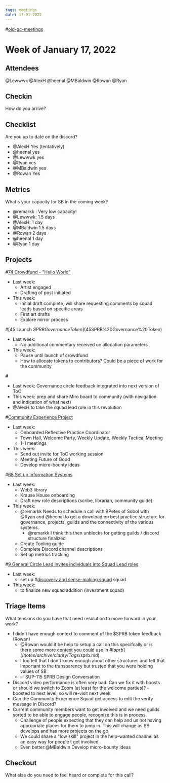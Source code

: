 ```yaml
---
tags: meetings
date: 17-01-2022
---
```

#[old-gc-meetings](/notes/general-circle/old-gc-meetings/old-gc-meetings.md) 
# Week of January 17, 2022
## Attendees
@Lewwwk @AlexH @heenal @MBaldwin @Rowan  @Ryan  
## Checkin
How do you arrive?
## Checklist
Are you up to date on the discord?
- @AlexH Yes (tentatively)
- @heenal yes
- @Lewwwk yes
- @Ryan  yes
- @MBaldwin yes
- @Rowan   Yes

## Metrics
What's your capacity for SB in the coming week?
- @remarkk : Very low capacity!
- @Lewwwk: 1.5 days
- @AlexH: 1 day
- @MBaldwin 1.5 days 
- @Rowan  2 days
- @heenal 1 day
- @Ryan  1 day

## Projects
#[74 Crowdfund - "Hello World"](74%20Crowdfund%20-%20"Hello%20World") 
- Last week:
	- Artist engaged
	- Drafting of post initiated
- This week:
	- Initial draft complete, will share requesting comments by squad leads based on specific areas
	- First art drafts
	- Explore mirror process

#[45 Launch $SPRB Governance Token](45%20Launch%20$SPRB%20Governance%20Token) 
- Last week:
	- No additional commentary received on allocation parameters
- This week:
	- Pause until launch of crowdfund
	- How to allocate tokens to contributors? Could be a piece of work for the community

#[](106%20Theory%20of%20change%20-%20Map%20#1) 
- Last week: Governance circle feedback integrated into next version of ToC
- This week: prep and share Miro board to community (with navigation and indication of what next)
- @AlexH to take the squad lead role in this revolution 

#[Community Experience Project](Community%20Experience%20Project) 
- Last week:
	- Onboarded Reflective Practice Coordinator
	- Town Hall, Welcome Party, Weekly Update, Weekly Tactical Meeting
	- 1-1 meetings
- This week:
	- Send out invite for ToC working session
	- Meeting Future of Good
	- Develop micro-bounty ideas

#[68 Set up Information Systems](68%20Set%20up%20Information%20Systems) 
- Last week:
	- Web3 library
	- Krause House onboarding
	- Draft new role descriptions (scribe, librarian, community guide)
- This week:
	- @remarkk Needs to schedule a call with BPetes of Sobol with @Ryan  and @heenal to get a download on best practice structure for governance, projects, guilds and the connectivity of the various systems.
		- @remarkk I think this then unblocks for getting guilds / discord structure finalized
	- Create Tooling guide
	- Complete Discord channel descriptions
	- Set up metrics tracking

#[9 General Circle Lead invites individuals into Squad Lead roles](9%20General%20Circle%20Lead%20invites%20individuals%20into%20Squad%20Lead%20roles) 
- Last week: 
	- set up #[discovery and sense-making squad](/notes/archive/clarity/Tags/discovery%20and%20sense-making%20squad.md) squad
- This week:
	- to finalize new squad addition (investment squad)

## Triage Items
What tensions do you have that need resolution to move forward in your work?
- I didn't have enough context to comment of the $SPRB token feedback (Rowan)
	- @Rowan  would it be help to setup a call on this specifcally or is there some more context you could use in #[$sprb](/notes/archive/clarity/Tags/$sprb.md)
	- I too felt that I don't know enough about other structures and felt that important to the transparency but trusted that you were holding values of SB
	- ✅ SUP-115 SPRB Design Conversation
- Discord video performance is often very bad. Can we fix it with boosts or should we switch to Zoom (at least for the welcome parties)? - boosted to next level, so will re-visit next week 
- Can the Community Experience Squad get access to edit the verify message in Discord?
- Current community members want to get involved and we need guilds sorted to be able to engage people, recognize this is in process.
	- Challenge of people expecting that they can help and us not having appropriate places for them to jump in. This will change as SB develops and has more projects on the go
	- We could share a "low skill" project in the help-wanted channel as an easy way for people t get involved
	- Even better:@MBaldwin Develop micro-bounty ideas

## Checkout
What else do you need to feel heard or complete for this call?
